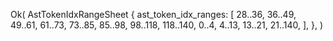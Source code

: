 Ok(
    AstTokenIdxRangeSheet {
        ast_token_idx_ranges: [
            28..36,
            36..49,
            49..61,
            61..73,
            73..85,
            85..98,
            98..118,
            118..140,
            0..4,
            4..13,
            13..21,
            21..140,
        ],
    },
)